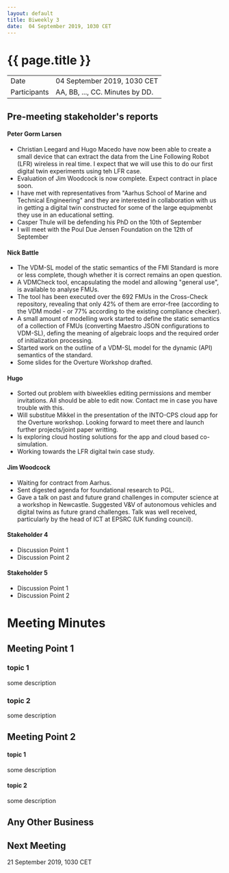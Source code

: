 ```yaml
---
layout: default
title: Biweekly 3
date:  04 September 2019, 1030 CET
---
```


<script src="https://code.jquery.com/jquery-1.11.1.min.js">
</script>
<script src="/javascripts/edit.js"></script>
<script>setEditButonNm();</script>

# {{ page.title }}

|||
|---|---|
| Date | 04 September 2019, 1030 CET |
| Participants | AA, BB, ..., CC.  Minutes by DD. |


## Pre-meeting stakeholder's reports

<!-- Please keep in mind that the minutes are publicly available, and that
private information must be stored elsewhere.  -->

#### Peter Gorm Larsen
* Christian Leegard and Hugo Macedo have now been able to create a small device that can extract the data from the Line Following Robot (LFR) wireless in real time. I expect that we will use this to do our first digital twin experiments using teh LFR case. 
* Evaluation of Jim Woodcock is now complete. Expect contract in place soon.
* I have met with representatives from "Aarhus School of Marine and Technical Engineering" and they are interested in collaboration with us in getting a digital twin constructed for some of the large equipmenbt they use in an educational setting.
* Casper Thule will be defending his PhD on the 10th of September
* I will meet with the Poul Due Jensen Foundation on the 12th of September

#### Nick Battle
* The VDM-SL model of the static semantics of the FMI Standard is more or less complete, though whether it is correct remains an open question.
* A VDMCheck tool, encapsulating the model and allowing "general use", is available to analyse FMUs.
* The tool has been executed over the 692 FMUs in the Cross-Check repository, revealing that only 42% of them are error-free (according to the VDM model - or 77% according to the existing compliance checker).
* A small amount of modelling work started to define the static semantics of a collection of FMUs (converting Maestro JSON configurations to VDM-SL), defing the meaning of algebraic loops and the required order of initialization processing.
* Started work on the outline of a VDM-SL model for the dynamic (API) semantics of the standard.
* Some slides for the Overture Workshop drafted.

#### Hugo 
* Sorted out problem with biweeklies editing permissions and member invitations. All should be able to edit now. Contact me in case you have trouble with this.  
* Will substitue Mikkel in the presentation of the INTO-CPS cloud app for the Overture workshop. Looking forward to meet there and launch further projects/joint paper writting.
* Is exploring cloud hosting solutions for the app and cloud based co-simulation.
* Working towards the LFR digital twin case study. 

#### Jim Woodcock
* Waiting for contract from Aarhus.
* Sent digested agenda for foundational research to PGL.
* Gave a talk on past and future grand challenges in computer science at a workshop in Newcastle. Suggested V&V of autonomous vehicles and digital twins as future grand challenges. Talk was well received, particularly by the head of ICT at EPSRC (UK funding council).

#### Stakeholder 4
* Discussion Point 1
* Discussion Point 2

#### Stakeholder 5
* Discussion Point 1
* Discussion Point 2

Meeting Minutes
===============

## Meeting Point 1

### topic 1

some description

### topic 2

some description

## Meeting Point 2

#### topic 1

some description

#### topic 2

some description

##  Any Other Business

Next Meeting
------------

21 September 2019, 1030 CET


<div id="edit_page_div"></div>
